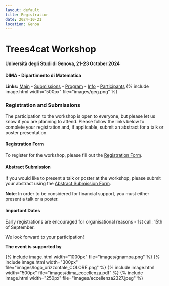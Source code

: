```yaml
---
layout: default
title: Registration
date: 2024-10-21
location: Genoa
---
```


# Trees4cat Workshop

#### Università degli Studi di Genova, 21-23 October 2024
#### DIMA - Dipartimento di Matematica

**Links:** [Main](https://stagedtrees.github.io/events/trees4cat.html) - [Submissions](https://stagedtrees.github.io/events/w2.Submissions.html) - [Program](https://stagedtrees.github.io/events/w3.Program.html) - [Info](https://stagedtrees.github.io/events/w4.Info.html) - [Participants](https://stagedtrees.github.io/events/w5.Participants.html)
{% include image.html width="500px" file="images/geg.png" %}

### Registration and Submissions

The participation to the workshop is open to everyone, but please let us know if you are planning to attend. Please follow the links below to complete your registration and, if applicable, submit an abstract for a talk or poster presentation.

#### Registration Form

To register for the workshop, please fill out the [Registration Form](https://docs.google.com/forms/d/e/1FAIpQLSeFk8DN3dhdap1-X6AlJ7eGcwYWFiiIk5r8DXNNn70kTosM0g/viewform).

#### Abstract Submission

If you would like to present a talk or poster at the workshop, please submit your abstract using the [Abstract Submission Form](https://docs.google.com/forms/d/e/1FAIpQLSek05TThWHesPEMmx9ZbIM7kSlnq8EjdlnloUahQ02ZXv6yjw/viewform).

**Note**: In order to be considered for financial support, you must either present a talk or a poster.

#### Important Dates

Early registrations are encouraged for organisational reasons - 1st call: 15th of September.

We look forward to your participation!
  
**The event is supported by**

{% include image.html width="1000px" file="images/gnampa.png" %}
{% include image.html width="300px" file="images/logo_orizzontale_COLORE.png" %}
{% include image.html width="500px" file="images/dima_eccellenza.pdf" %}
{% include image.html width="250px" file="images/eccellenza2327.jpeg" %}
